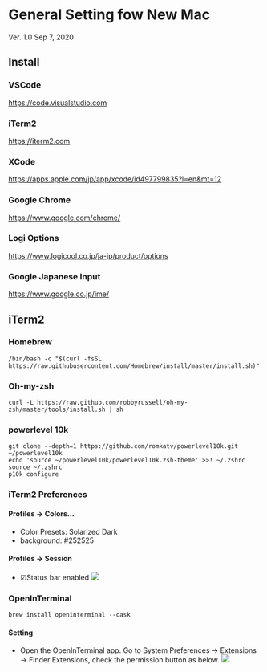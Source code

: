 # General Setting fow New Mac
Ver. 1.0 Sep 7, 2020

## Install
### VSCode
https://code.visualstudio.com
### iTerm2
https://iterm2.com
### XCode
https://apps.apple.com/jp/app/xcode/id497799835?l=en&mt=12
### Google Chrome
https://www.google.com/chrome/
### Logi Options
https://www.logicool.co.jp/ja-jp/product/options
### Google Japanese Input
https://www.google.co.jp/ime/

## iTerm2
### Homebrew
```
/bin/bash -c "$(curl -fsSL https://raw.githubusercontent.com/Homebrew/install/master/install.sh)"
```
### Oh-my-zsh
```
curl -L https://raw.github.com/robbyrussell/oh-my-zsh/master/tools/install.sh | sh
```
### powerlevel 10k
```
git clone --depth=1 https://github.com/romkatv/powerlevel10k.git ~/powerlevel10k
echo 'source ~/powerlevel10k/powerlevel10k.zsh-theme' >>! ~/.zshrc
source ~/.zshrc
p10k configure
```
### iTerm2 Preferences
#### Profiles -> Colors...
- Color Presets: Solarized Dark
- background: #252525
#### Profiles -> Session
- ☑Status bar enabled
![](https://i.ibb.co/NykKs02/status-Bar.png)
### OpenInTerminal
```
brew install openinterminal --cask
```
#### Setting
- Open the OpenInTerminal app. Go to System Preferences -> Extensions -> Finder Extensions, check the permission button as below.
![](https://user-images.githubusercontent.com/11001224/78590336-448f4180-7874-11ea-827c-ad3a7bffca5e.png)
